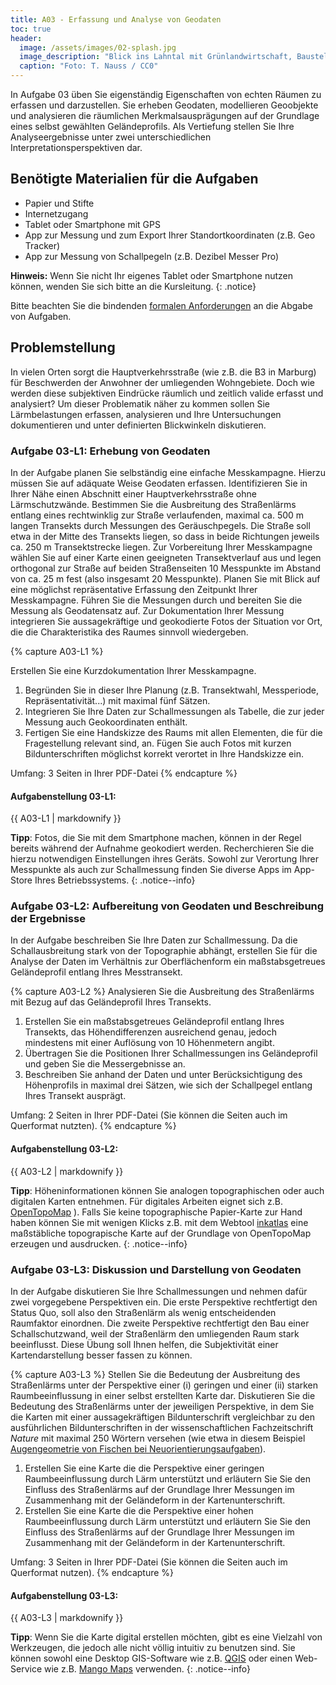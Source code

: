 ```yaml
---
title: A03 - Erfassung und Analyse von Geodaten
toc: true
header:
  image: /assets/images/02-splash.jpg
  image_description: "Blick ins Lahntal mit Grünlandwirtschaft, Baustelle für Stromtrassen und Regenbogen."
  caption: "Foto: T. Nauss / CC0"
---
```


In Aufgabe 03 üben Sie eigenständig Eigenschaften von echten Räumen zu erfassen und darzustellen. Sie erheben Geodaten, modellieren Geoobjekte und analysieren die räumlichen Merkmalsausprägungen auf der Grundlage eines selbst gewählten Geländeprofils. Als Vertiefung stellen Sie Ihre Analyseergebnisse unter zwei unterschiedlichen  Interpretationsperspektiven dar.


## Benötigte Materialien für die Aufgaben
* Papier und Stifte
* Internetzugang
* Tablet oder Smartphone mit GPS
* App zur Messung und zum Export Ihrer Standortkoordinaten (z.B. Geo Tracker)
* App zur Messung von Schallpegeln (z.B. Dezibel Messer Pro)

**Hinweis:** Wenn Sie nicht Ihr eigenes Tablet oder Smartphone nutzen können, wenden Sie sich bitte an die Kursleitung.
{: .notice}

Bitte beachten Sie die bindenden [formalen Anforderungen](https://geomoer.github.io/moer-meko//unit00/unit00-03_assignments.html#formale-anforderungen) an die Abgabe von Aufgaben.

## Problemstellung
In vielen Orten sorgt die Hauptverkehrsstraße (wie z.B. die B3 in Marburg) für Beschwerden der Anwohner der umliegenden Wohngebiete. Doch wie werden diese subjektiven Eindrücke räumlich und zeitlich valide erfasst und analysiert? Um dieser Problematik näher zu kommen sollen Sie Lärmbelastungen erfassen, analysieren und Ihre Untersuchungen dokumentieren und unter definierten Blickwinkeln diskutieren.

### Aufgabe 03-L1: Erhebung von Geodaten

In der Aufgabe planen Sie selbständig eine einfache Messkampagne. Hierzu müssen Sie auf adäquate Weise Geodaten erfassen. Identifizieren Sie in Ihrer Nähe einen Abschnitt einer Hauptverkehrsstraße ohne Lärmschutzwände. Bestimmen Sie die Ausbreitung des Straßenlärms entlang eines rechtwinklig zur Straße verlaufenden, maximal ca. 500 m langen Transekts durch Messungen des Geräuschpegels. Die Straße soll etwa in der Mitte des Transekts liegen, so dass in beide Richtungen jeweils ca. 250 m Transektstrecke liegen. Zur Vorbereitung Ihrer Messkampagne wählen Sie auf einer Karte einen geeigneten Transektverlauf aus und legen orthogonal zur Straße auf beiden Straßenseiten 10 Messpunkte im Abstand von ca. 25 m fest (also insgesamt 20 Messpunkte). Planen Sie mit Blick auf eine möglichst repräsentative Erfassung den Zeitpunkt Ihrer Messkampagne. Führen Sie die Messungen durch und bereiten Sie die Messung als Geodatensatz auf. Zur Dokumentation Ihrer Messung integrieren Sie aussagekräftige und geokodierte Fotos der Situation vor Ort, die die Charakteristika des Raumes sinnvoll wiedergeben.

{% capture A03-L1 %}

Erstellen Sie eine Kurzdokumentation Ihrer Messkampagne.

1. Begründen Sie in dieser Ihre Planung (z.B. Transektwahl, Messperiode, Repräsentativität...) mit maximal fünf Sätzen.
1. Integrieren Sie Ihre Daten zur Schallmessungen als Tabelle, die zur jeder Messung auch Geokoordinaten enthält.
1. Fertigen Sie eine Handskizze des Raums mit allen Elementen, die für die Fragestellung relevant sind, an. Fügen Sie auch Fotos mit kurzen Bildunterschriften möglichst korrekt verortet in Ihre Handskizze ein.

Umfang: 3 Seiten in Ihrer PDF-Datei
{% endcapture %}

<div class="notice--success">
  <h4 class="no_toc">Aufgabenstellung 03-L1:</h4>
  {{ A03-L1 | markdownify }}
</div>

**Tipp**: Fotos, die Sie mit dem Smartphone machen, können in der Regel bereits während der Aufnahme geokodiert werden. Recherchieren Sie die hierzu notwendigen Einstellungen ihres Geräts. Sowohl zur Verortung Ihrer Messpunkte als auch zur Schallmessung finden Sie diverse Apps im App-Store Ihres Betriebssystems.
{: .notice--info}


### Aufgabe 03-L2: Aufbereitung von Geodaten und Beschreibung der Ergebnisse

In der Aufgabe beschreiben Sie Ihre Daten zur Schallmessung. Da die Schallausbreitung stark von der Topographie abhängt, erstellen Sie für die Analyse der Daten im Verhältnis zur Oberflächenform ein maßstabsgetreues Geländeprofil entlang Ihres Messtransekt. 

{% capture A03-L2 %}
Analysieren Sie die Ausbreitung des Straßenlärms mit Bezug auf das Geländeprofil Ihres Transekts.

1. Erstellen Sie ein maßstabsgetreues Geländeprofil entlang Ihres Transekts, das Höhendifferenzen ausreichend genau, jedoch mindestens mit einer Auflösung von 10 Höhenmetern angibt.
1. Übertragen Sie die Positionen Ihrer Schallmessungen ins Geländeprofil und geben Sie die Messergebnisse an.
1. Beschreiben Sie anhand der Daten und unter Berücksichtigung des Höhenprofils in maximal drei Sätzen, wie sich der Schallpegel entlang Ihres Transekt ausprägt.

Umfang: 2 Seiten in Ihrer PDF-Datei (Sie können die Seiten auch im Querformat nutzten).
{% endcapture %}

<div class="notice--success">
  <h4 class="no_toc">Aufgabenstellung 03-L2:</h4>
  {{ A03-L2 | markdownify }}
</div>

**Tipp**: Höheninformationen können Sie analogen topographischen oder auch digitalen Karten entnehmen. Für digitales Arbeiten eignet sich z.B. [OpenTopoMap](https://opentopomap.org/) ). Falls Sie keine topographische Papier-Karte zur Hand haben können Sie mit wenigen Klicks z.B. mit dem Webtool  [inkatlas](https://inkatlas.com/create/) eine maßstäbliche topograpische Karte auf der Grundlage von OpenTopoMap erzeugen und ausdrucken.
{: .notice--info}


### Aufgabe 03-L3: Diskussion und Darstellung von Geodaten

In der Aufgabe diskutieren Sie Ihre Schallmessungen und nehmen dafür zwei vorgegebene Perspektiven ein. Die erste Perspektive rechtfertigt den Status Quo, soll also den Straßenlärm als wenig entscheidenden Raumfaktor einordnen. Die zweite Perspektive rechtfertigt den Bau einer Schallschutzwand, weil der Straßenlärm den umliegenden Raum stark beeinflusst. Diese Übung soll Ihnen helfen, die Subjektivität einer Kartendarstellung besser fassen zu können.

{% capture A03-L3 %}
Stellen Sie die Bedeutung der Ausbreitung des Straßenlärms unter der Perspektive einer (i) geringen und einer (ii) starken Raumbeeinflussung in einer selbst erstellten Karte dar. Diskutieren Sie die Bedeutung des Straßenlärms unter der jeweiligen Perspektive, in dem Sie die Karten mit einer aussagekräftigen Bildunterschrift vergleichbar zu den ausführlichen Bildunterschriften in der wissenschaftlichen Fachzeitschrift *Nature* mit maximal 250 Wörtern versehen (wie etwa in diesem Beispiel [Augengeometrie von Fischen bei  Neuorientierungsaufgaben](https://www.nature.com/articles/s41598-020-64690-1)).

1. Erstellen Sie eine Karte die die Perspektive einer geringen Raumbeeinflussung durch Lärm unterstützt und erläutern Sie Sie den Einfluss des Straßenlärms auf der Grundlage Ihrer Messungen im Zusammenhang mit der Geländeform in der Kartenunterschrift.
1.  Erstellen Sie eine Karte die die Perspektive einer hohen Raumbeeinflussung durch Lärm unterstützt und erläutern Sie Sie den Einfluss des Straßenlärms auf der Grundlage Ihrer Messungen im Zusammenhang mit der Geländeform in der Kartenunterschrift.

Umfang: 3 Seiten in Ihrer PDF-Datei (Sie können die Seiten auch im Querformat nutzen).
{% endcapture %}

<div class="notice--success">
  <h4 class="no_toc">Aufgabenstellung 03-L3:</h4>
  {{ A03-L3 | markdownify }}
</div>

**Tipp**: Wenn Sie die Karte digital erstellen möchten, gibt es eine Vielzahl von Werkzeugen, die jedoch alle nicht völlig intuitiv zu benutzen sind. Sie können sowohl eine Desktop GIS-Software wie z.B. [QGIS](https://qgis.org/en/site/) oder  einen Web-Service wie z.B. [Mango Maps](https://mangomap.com) verwenden.
{: .notice--info}
